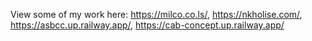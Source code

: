 View some of  my work here:
https://milco.co.ls/,
https://nkholise.com/,
https://asbcc.up.railway.app/,
https://cab-concept.up.railway.app/

